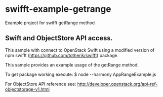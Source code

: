 # swifft-example-getrange
Example project for swifft getRange method

## Swift and ObjectStore API access.

This sample with connect to OpenStack Swift using a modified version of npm swifft (https://github.com/totherik/swifft) package.

This sample provides an example usage of the getRange method.

To get package working
execute: $ node --harmony AppRangeExample.js

For ObjectStore API reference see:
http://developer.openstack.org/api-ref-objectstorage-v1.html
